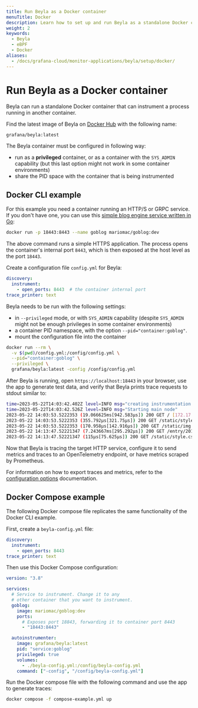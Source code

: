 ```yaml
---
title: Run Beyla as a Docker container
menuTitle: Docker
description: Learn how to set up and run Beyla as a standalone Docker container that instruments another container.
weight: 2
keywords:
  - Beyla
  - eBPF
  - Docker
aliases:
  - /docs/grafana-cloud/monitor-applications/beyla/setup/docker/
---
```


# Run Beyla as a Docker container

Beyla can run a standalone Docker container that can instrument a process running in another container.

Find the latest image of Beyla on [Docker Hub](https://hub.docker.com/r/grafana/beyla) with the following name:

```
grafana/beyla:latest
```

The Beyla container must be configured in following way:

- run as a **privileged** container, or as a container with the `SYS_ADMIN` capability (but
  this last option might not work in some container environments)
- share the PID space with the container that is being instrumented

## Docker CLI example

For this example you need a container running an HTTP/S or GRPC service. If you don't have one, you can use this [simple blog engine service written in Go](http://macias.info):

```sh
docker run -p 18443:8443 --name goblog mariomac/goblog:dev
```

The above command runs a simple HTTPS application. The process opens the container's internal port `8443`, which is then exposed at the host level as the port `18443`.

Create a configuration file `config.yml` for Beyla:

```yaml
discovery:
  instrument:
    - open_ports: 8443  # the container internal port
trace_printer: text
```

Beyla needs to be run with the following settings:

- in `--privileged` mode, or with `SYS_ADMIN` capability (despite `SYS_ADMIN` might
  not be enough privileges in some container environments)
- a container PID namespace, with the option `--pid="container:goblog"`.
- mount the configuration file into the container

```sh
docker run --rm \
  -v $(pwd)/config.yml:/config/config.yml \
  --pid="container:goblog" \
  --privileged \
  grafana/beyla:latest -config /config/config.yml
```

After Beyla is running, open `https://localhost:18443` in your browser, use the app to generate test data, and verify that Beyla prints trace requests to stdout similar to:

```sh
time=2023-05-22T14:03:42.402Z level=INFO msg="creating instrumentation pipeline"
time=2023-05-22T14:03:42.526Z level=INFO msg="Starting main node"
2023-05-22 14:03:53.5222353 (19.066625ms[942.583µs]) 200 GET / [172.17.0.1]->[localhost:18443] size:0B
2023-05-22 14:03:53.5222353 (355.792µs[321.75µs]) 200 GET /static/style.css [172.17.0.1]->[localhost:18443] size:0B
2023-05-22 14:03:53.5222353 (170.958µs[142.916µs]) 200 GET /static/img.png [172.17.0.1]->[localhost:18443] size:0B
2023-05-22 14:13:47.52221347 (7.243667ms[295.292µs]) 200 GET /entry/201710281345_instructions.md [172.17.0.1]->[localhost:18443] size:0B
2023-05-22 14:13:47.52221347 (115µs[75.625µs]) 200 GET /static/style.css [172.17.0.1]->[localhost:18443] size:0B
```

Now that Beyla is tracing the target HTTP service, configure it to send metrics and traces to an OpenTelemetry endpoint, or have metrics scraped by Prometheus.

For information on how to export traces and metrics, refer to the [configuration options](../../configure/options/) documentation.

## Docker Compose example

The following Docker compose file replicates the same functionality of the Docker CLI example.

First, create a `beyla-config.yml` file:

```yaml
discovery:
  instrument:
    - open_ports: 8443
trace_printer: text
```

Then use this Docker Compose configuration:

```yaml
version: "3.8"

services:
  # Service to instrument. Change it to any
  # other container that you want to instrument.
  goblog:
    image: mariomac/goblog:dev
    ports:
      # Exposes port 18843, forwarding it to container port 8443
      - "18443:8443"

  autoinstrumenter:
    image: grafana/beyla:latest
    pid: "service:goblog"
    privileged: true
    volumes:
      - ./beyla-config.yml:/config/beyla-config.yml
    command: ["-config", "/config/beyla-config.yml"]
```

Run the Docker compose file with the following command and use the app to generate traces:

```sh
docker compose -f compose-example.yml up
```
